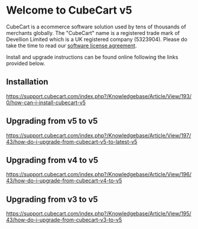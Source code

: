 # Welcome to CubeCart v5

CubeCart is a ecommerce software solution used by tens of thousands of merchants globally. The "CubeCart" name is a registered trade mark of Devellion Limited which is a UK registered company (5323904). Please do take the time to read our [software license agreement](http://cubecart.com/software-license).

Install and upgrade instructions can be found online following the links provided below. 

## Installation
https://support.cubecart.com/index.php?/Knowledgebase/Article/View/193/0/how-can-i-install-cubecart-v5 

## Upgrading from v5 to v5
https://support.cubecart.com/index.php?/Knowledgebase/Article/View/197/43/how-do-i-upgrade-from-cubecart-v5-to-latest-v5

## Upgrading from v4 to v5
https://support.cubecart.com/index.php?/Knowledgebase/Article/View/196/43/how-do-i-upgrade-from-cubecart-v4-to-v5

## Upgrading from v3 to v5
https://support.cubecart.com/index.php?/Knowledgebase/Article/View/195/43/how-do-i-upgrade-from-cubecart-v3-to-v5
